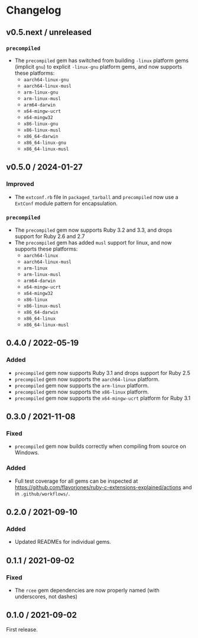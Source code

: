 # Changelog

## v0.5.next / unreleased

### `precompiled`

- The `precompiled` gem has switched from building `-linux` platform gems (implicit `gnu`) to explicit `-linux-gnu` platform gems, and now supports these platforms:
  - `aarch64-linux-gnu`
  - `aarch64-linux-musl`
  - `arm-linux-gnu`
  - `arm-linux-musl`
  - `arm64-darwin`
  - `x64-mingw-ucrt`
  - `x64-mingw32`
  - `x86-linux-gnu`
  - `x86-linux-musl`
  - `x86_64-darwin`
  - `x86_64-linux-gnu`
  - `x86_64-linux-musl`


## v0.5.0 / 2024-01-27

### Improved

- The `extconf.rb` file in `packaged_tarball` and `precompiled` now use a `ExtConf` module pattern for encapsulation.

### `precompiled`

- The `precompiled` gem now supports Ruby 3.2 and 3.3, and drops support for Ruby 2.6 and 2.7
- The `precompiled` gem has added `musl` support for linux, and now supports these platforms:
  - `aarch64-linux`
  - `aarch64-linux-musl`
  - `arm-linux`
  - `arm-linux-musl`
  - `arm64-darwin`
  - `x64-mingw-ucrt`
  - `x64-mingw32`
  - `x86-linux`
  - `x86-linux-musl`
  - `x86_64-darwin`
  - `x86_64-linux`
  - `x86_64-linux-musl`



## 0.4.0 / 2022-05-19

### Added

- `precompiled` gem now supports Ruby 3.1 and drops support for Ruby 2.5
- `precompiled` gem now supports the `aarch64-linux` platform.
- `precompiled` gem now supports the `arm-linux` platform.
- `precompiled` gem now supports the `x86-linux` platform.
- `precompiled` gem now supports the `x64-mingw-ucrt` platform for Ruby 3.1


## 0.3.0 / 2021-11-08

### Fixed

- `precompiled` gem now builds correctly when compiling from source on Windows.


### Added

- Full test coverage for all gems can be inspected at https://github.com/flavorjones/ruby-c-extensions-explained/actions and in `.github/workflows/`.


## 0.2.0 / 2021-09-10

### Added

- Updated READMEs for individual gems.


## 0.1.1 / 2021-09-02

### Fixed

- The `rcee` gem dependencies are now properly named (with underscores, not dashes)


## 0.1.0 / 2021-09-02

First release.
